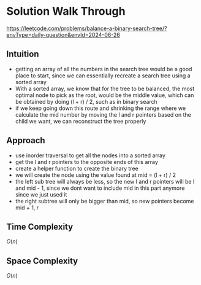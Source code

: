 # Solution Walk Through
https://leetcode.com/problems/balance-a-binary-search-tree/?envType=daily-question&envId=2024-06-26

## Intuition
- getting an array of all the numbers in the search tree would be a good place to start, since we can essentially recreate a search tree using a sorted array
- With a sorted array, we know that for the tree to be balanced, the most optimal node to pick as the root, would be the middle value, which can be obtained by doing (l + r) / 2, such as in binary search
- if we keep going down this route and shrinking the range where we calculate the mid number by moving the l and r pointers based on the child we want, we can reconstruct the tree properly

## Approach
- use inorder traversal to get all the nodes into a sorted array
- get the l and r pointers to the opposite ends of this array
- create a helper function to create the binary tree
- we will create the node using the value found at mid = (l + r) / 2
- the left sub tree will always be less, so the new l and r pointers will be l and mid - 1, since we dont want to include mid in this part anymore since we just used it
- the right subtree will only be bigger than mid, so new pointers become mid + 1, r

## Time Complexity
$O(n)$

## Space Complexity
$O(n)$



